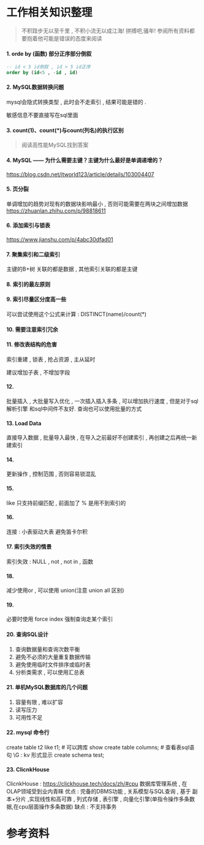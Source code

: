 # 工作相关知识整理

> 不积跬步无以至千里 , 不积小流无以成江海!
> 拼搏吧,骚年!
> 参阅所有资料都要抱着他可能是错误的态度来阅读



#### 1. orde by (函数) 部分正序部分倒叙

```sql
-- id < 5 id倒叙 , id > 5 id正序
order by (id<5 , -id , id)  
```

#### 2. MySQL数据转换问题

mysql会隐式转换类型 , 此时会不走索引 , 结果可能是错的 . 

敏感信息不要直接写在sql里面

#### 3. count(1)、count(*)与count(列名)的执行区别

> 阅读高性能MySQL找到答案

#### 4. MySQL —— 为什么需要主键？主键为什么最好是单调递增的？
https://blog.csdn.net/itworld123/article/details/103004407

#### 5. 页分裂
单调增加的趋势对现有的数据块影响最小 , 否则可能需要在两块之间增加数据
https://zhuanlan.zhihu.com/p/98818611

#### 6. 添加索引与锁表
https://www.jianshu.com/p/4abc30dfad01

#### 7. 聚集索引和二级索引
主键的B+树 关联的都是数据 , 其他索引关联的都是主键

#### 8. 索引的最左原则

#### 9. 索引尽量区分度高一些
可以尝试使用这个公式来计算 : DISTINCT(name)/count(*)

#### 10. 需要注意索引冗余

#### 11. 修改表结构的危害
索引重建 , 锁表 , 抢占资源 , 主从延时

建议增加子表 , 不增加字段

#### 12. 
批量插入 , 大批量写入优化 , 一次插入插入多条 , 可以增加执行速度 , 但是对于sql解析引擎 和sql中间件不友好.
查询也可以使用批量的方式

#### 13. Load Data
直接导入数据 , 批量导入最快 , 在导入之前最好不创建索引 , 再创建之后再统一新建索引

#### 14. 
更新操作 , 控制范围 , 否则容易锁混乱

#### 15. 
like 只支持前缀匹配 , 前面加了 % 是用不到索引的

#### 16.
连接 : 小表驱动大表 避免笛卡尔积

#### 17. 索引失效的情景
索引失效 : NULL , not , not in , 函数

#### 18. 
减少使用or , 可以使用 union(注意 union all 区别)

#### 19.
必要时使用 force index 强制查询走某个索引

#### 20. 查询SQL设计
1. 查询数据量和查询次数平衡
2. 避免不必须的大量重复数据传输
3. 避免使用临时文件排序或临时表
4. 分析类需求 , 可以使用汇总表

#### 21. 单机MySQL数据库的几个问题
1. 容量有限 , 难以扩容
2. 读写压力
3. 可用性不足

#### 22. mysql 命令行
create table t2 like t1; # 可以跨库
show create table columns; # 查看表sql语句
\G  : kv 形式显示
create schema test;


#### 23. ClicnkHouse
ClicnkHouse  :  https://clickhouse.tech/docs/zh/#cpu
数据库管理系统 , 在OLAP领域受到业内青睐
优点 : 
完备的DBMS功能 , 关系模型与SQL查询 , 基于 副本+分片 ,实现线性和高可靠 , 列式存储 , 表引擎 , 向量化引擎(单指令操作多条数据,在cpu层面操作多条数据)
缺点 : 不支持事务




# 参考资料
